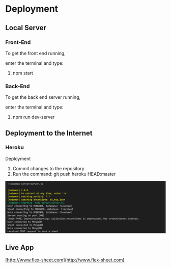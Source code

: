 # Deployment

## Local Server

### Front-End

To get the front end running, 

enter the terminal and type:

1. npm start

### Back-End

To get the back end server running,

enter the terminal and type:

1. npm run dev-server

## Deployment to the Internet

### Heroku

Deployment

1. Commit changes to the repository
2. Run the command: git push heroku HEAD:master

![Backend Terminal](/Screenshots/backend.png)

## Live App

[http://www.flex-sheet.com](http://www.flex-sheet.com)
